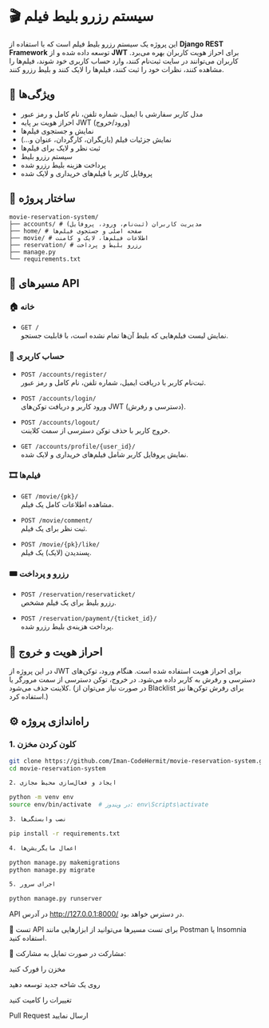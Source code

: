 # 🎬 سیستم رزرو بلیط فیلم

این پروژه یک سیستم رزرو بلیط فیلم است که با استفاده از **Django REST Framework** توسعه داده شده و از **JWT** برای احراز هویت کاربران بهره می‌برد. کاربران می‌توانند در سایت ثبت‌نام کنند، وارد حساب کاربری خود شوند، فیلم‌ها را مشاهده کنند، نظرات خود را ثبت کنند، فیلم‌ها را لایک کنند و بلیط رزرو کنند.

## 🌟 ویژگی‌ها

- مدل کاربر سفارشی با ایمیل، شماره تلفن، نام کامل و رمز عبور
- احراز هویت بر پایه JWT (ورود/خروج)
- نمایش و جستجوی فیلم‌ها
- نمایش جزئیات فیلم (بازیگران، کارگردان، عنوان و...)
- ثبت نظر و لایک برای فیلم‌ها
- سیستم رزرو بلیط
- پرداخت هزینه بلیط رزرو شده
- پروفایل کاربر با فیلم‌های خریداری و لایک شده

## 📁 ساختار پروژه

    movie-reservation-system/
    ├── accounts/ # مدیریت کاربران (ثبت‌نام، ورود، پروفایل)
    ├── home/ # صفحه اصلی و جستجوی فیلم‌ها
    ├── movie/ # اطلاعات فیلم‌ها، لایک و کامنت
    ├── reservation/ # رزرو بلیط و پرداخت
    ├── manage.py
    └── requirements.txt


## 🔗 مسیرهای API

### 🏠 خانه

- `GET /`  
  نمایش لیست فیلم‌هایی که بلیط آن‌ها تمام نشده است، با قابلیت جستجو.

### 👤 حساب کاربری

- `POST /accounts/register/`  
  ثبت‌نام کاربر با دریافت ایمیل، شماره تلفن، نام کامل و رمز عبور.

- `POST /accounts/login/`  
  ورود کاربر و دریافت توکن‌های JWT (دسترسی و رفرش).

- `POST /accounts/logout/`  
  خروج کاربر با حذف توکن دسترسی از سمت کلاینت.

- `GET /accounts/profile/{user_id}/`  
  نمایش پروفایل کاربر شامل فیلم‌های خریداری و لایک شده.

### 🎞 فیلم‌ها

- `GET /movie/{pk}/`  
  مشاهده اطلاعات کامل یک فیلم.

- `POST /movie/comment/`  
  ثبت نظر برای یک فیلم.

- `POST /movie/{pk}/like/`  
  پسندیدن (لایک) یک فیلم.

### 🎟 رزرو و پرداخت

- `POST /reservation/reservaticket/`  
  رزرو بلیط برای یک فیلم مشخص.

- `POST /reservation/payment/{ticket_id}/`  
  پرداخت هزینه‌ی بلیط رزرو شده.

## 🔐 احراز هویت و خروج

در این پروژه از JWT برای احراز هویت استفاده شده است. هنگام ورود، توکن‌های دسترسی و رفرش به کاربر داده می‌شود. در خروج، توکن دسترسی از سمت مرورگر یا کلاینت حذف می‌شود. (در صورت نیاز می‌توان از Blacklist برای رفرش توکن‌ها نیز استفاده کرد.)

## ⚙️ راه‌اندازی پروژه

### 1. کلون کردن مخزن

```bash
git clone https://github.com/Iman-CodeHermit/movie-reservation-system.git
cd movie-reservation-system

2. ایجاد و فعال‌سازی محیط مجازی

python -m venv env
source env/bin/activate  # در ویندوز: env\Scripts\activate

3. نصب وابستگی‌ها

pip install -r requirements.txt

4. اعمال مایگریشن‌ها

python manage.py makemigrations
python manage.py migrate

5. اجرای سرور

python manage.py runserver
```

API در آدرس http://127.0.0.1:8000/ در دسترس خواهد بود.

🧪 تست API
برای تست مسیرها می‌توانید از ابزارهایی مانند Postman یا Insomnia استفاده کنید.

🤝 مشارکت
در صورت تمایل به مشارکت:

مخزن را فورک کنید

روی یک شاخه جدید توسعه دهید

تغییرات را کامیت کنید

Pull Request ارسال نمایید